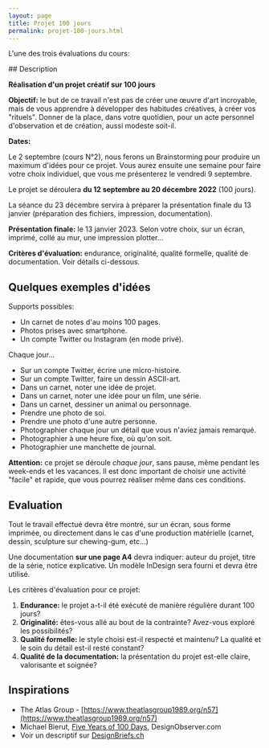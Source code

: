 ```yaml
---
layout: page
title: Projet 100 jours
permalink: projet-100-jours.html
---
```


L'une des trois évaluations du cours:

## Description

**Réalisation d'un projet créatif sur 100 jours**  

**Objectif:** le but de ce travail n'est pas de créer une œuvre d'art incroyable, mais de vous apprendre à développer des habitudes créatives, à créer vos "rituels". Donner de la place, dans votre quotidien, pour un acte personnel d'observation et de création, aussi modeste soit-il.

**Dates:**

Le 2 septembre (cours N°2), nous ferons un Brainstorming pour produire un maximum d'idées pour ce projet. Vous aurez ensuite une semaine pour faire votre choix individuel, que vous me présenterez le vendredi 9 septembre.

Le projet se déroulera **du 12 septembre au 20 décembre 2022** (100 jours).

La séance du 23 décembre servira à préparer la présentation finale du 13 janvier (préparation des fichiers, impression, documentation).

**Présentation finale:** le 13 janvier 2023. Selon votre choix, sur un écran, imprimé, collé au mur, une impression plotter...

**Critères d'évaluation:** endurance, originalité, qualité formelle, qualité de documentation. Voir détails ci-dessous.

## Quelques exemples d'idées 

Supports possibles:

- Un carnet de notes d'au moins 100 pages.
- Photos prises avec smartphone.
- Un compte Twitter ou Instagram (en mode privé).

Chaque jour...

- Sur un compte Twitter, écrire une micro-histoire.
- Sur un compte Twitter, faire un dessin ASCII-art.
- Dans un carnet, noter une idée de projet.
- Dans un carnet, noter une idée pour un film, une série.
- Dans un carnet, dessiner un animal ou personnage.
- Prendre une photo de soi.
- Prendre une photo d'une autre personne.
- Photographier chaque jour un détail que vous n'aviez jamais remarqué.
- Photographier à une heure fixe, où qu'on soit.
- Photographier une manchette de journal.

**Attention:** ce projet se déroule *chaque jour*, sans pause, même pendant les week-ends et les vacances. Il est donc important de choisir une activité "facile" et rapide, que vous pourrez réaliser même dans ces conditions.

## Evaluation

Tout le travail effectué devra être montré, sur un écran, sous forme imprimée, ou directement dans le cas d'une production matérielle (carnet, dessin, sculpture sur chewing-gum, etc...)

Une documentation **sur une page A4** devra indiquer: auteur du projet, titre de la série, notice explicative. Un modèle InDesign sera fourni et devra être utilisé.

Les critères d'évaluation pour ce projet:

1. **Endurance:** le projet a-t-il été exécuté de manière régulière durant 100 jours?
2. **Originalité:** êtes-vous allé au bout de la contrainte? Avez-vous exploré les possibilités?
3. **Qualité formelle:** le style choisi est-il respecté et maintenu? La qualité et le soin du détail est-il resté constant?
4. **Qualité de la documentation:** la présentation du projet est-elle claire, valorisante et soignée?

## Inspirations

- The Atlas Group - [https://www.theatlasgroup1989.org/n57](https://www.theatlasgroup1989.org/n57)
- Michael Bierut, [Five Years of 100 Days](https://designobserver.com/feature/five-years-of-100-days/24678), DesignObserver.com
- Voir un descriptif sur [DesignBriefs.ch](https://designbriefs.ch/100-day-project/)
